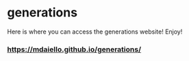 # generations
Here is where you can access the generations website! Enjoy!
<br>
### https://mdaiello.github.io/generations/ ###
